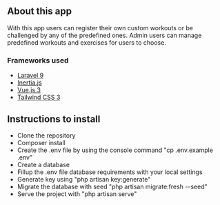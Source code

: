 ## About this app

With this app users can register their own custom workouts or be challenged by any of the predefined ones. Admin users can manage predefined workouts and exercises for users to choose.

### Frameworks used

- [Laravel 9](https://laravel.com/)
- [Inertia.js](https://inertiajs.com/)
- [Vue.js 3](https://vuejs.org/)
- [Tailwind CSS 3](https://tailwindcss.com/)

## Instructions to install

- Clone the repository
- Composer install
- Create the .env file by using the console command "cp .env.example .env"
- Create a database
- Fillup the .env file database requirements with your local settings
- Generate key using "php artisan key:generate"
- Migrate the database with seed "php artisan migrate:fresh --seed"
- Serve the project with "php artisan serve"
